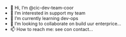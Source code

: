 - 👋 Hi, I’m @cic-dev-team-coor
- 👀 I’m interested in support my team
- 🌱 I’m currently learning dev-ops
- 💞️ I’m looking to collaborate on build uur enterprice...
- 📫 How to reach me: see con contact...

<!---
cic-dev-team-coor/cic-dev-team-coor is a ✨ special ✨ repository because its `README.md` (this file) appears on your GitHub profile.
You can click the Preview link to take a look at your changes.
--->
